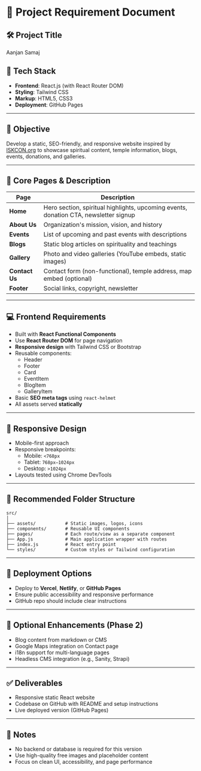 # 📘 Project Requirement Document

## 🛠 Project Title
Aanjan Samaj

## 🧰 Tech Stack
- **Frontend**: React.js (with React Router DOM)
- **Styling**: Tailwind CSS
- **Markup**: HTML5, CSS3
- **Deployment**: GitHub Pages

---

## 🎯 Objective
Develop a static, SEO-friendly, and responsive website inspired by [ISKCON.org](https://www.iskcon.org/) to showcase spiritual content, temple information, blogs, events, donations, and galleries.

---

## 📄 Core Pages & Description

| Page          | Description                                                                 |
|---------------|-----------------------------------------------------------------------------|
| **Home**      | Hero section, spiritual highlights, upcoming events, donation CTA, newsletter signup |
| **About Us**  | Organization's mission, vision, and history                                 |
| **Events**    | List of upcoming and past events with descriptions                          |
| **Blogs**     | Static blog articles on spirituality and teachings                          |
| **Gallery**   | Photo and video galleries (YouTube embeds, static images)                   |
| **Contact Us**| Contact form (non-functional), temple address, map embed (optional)         |
| **Footer**    | Social links, copyright, newsletter                                         |

---

## 💻 Frontend Requirements

- Built with **React Functional Components**
- Use **React Router DOM** for page navigation
- **Responsive design** with Tailwind CSS or Bootstrap
- Reusable components:
  - Header
  - Footer
  - Card
  - EventItem
  - BlogItem
  - GalleryItem
- Basic **SEO meta tags** using `react-helmet`
- All assets served **statically**

---

## 📱 Responsive Design

- Mobile-first approach
- Responsive breakpoints:
  - Mobile: `<768px`
  - Tablet: `768px–1024px`
  - Desktop: `>1024px`
- Layouts tested using Chrome DevTools

---

## 📁 Recommended Folder Structure

```
src/
│
├── assets/           # Static images, logos, icons
├── components/       # Reusable UI components
├── pages/            # Each route/view as a separate component
├── App.js            # Main application wrapper with routes
├── index.js          # React entry point
└── styles/           # Custom styles or Tailwind configuration
```

---

## 🚀 Deployment Options

- Deploy to **Vercel**, **Netlify**, or **GitHub Pages**
- Ensure public accessibility and responsive performance
- GitHub repo should include clear instructions

---

## 🚧 Optional Enhancements (Phase 2)

- Blog content from markdown or CMS
- Google Maps integration on Contact page
- i18n support for multi-language pages
- Headless CMS integration (e.g., Sanity, Strapi)

---

## ✅ Deliverables

- Responsive static React website
- Codebase on GitHub with README and setup instructions
- Live deployed version (GitHub Pages)

---

## 📎 Notes

- No backend or database is required for this version
- Use high-quality free images and placeholder content
- Focus on clean UI, accessibility, and page performance